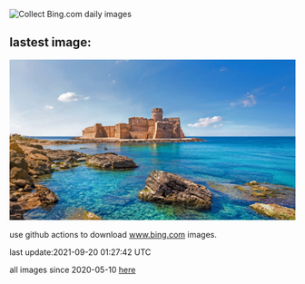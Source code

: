![Collect Bing.com daily images](https://github.com/counter2015/bing-daily-images/workflows/Collect%20Bing.com%20daily%20images/badge.svg)
## lastest image:
![](images/LeCastella.jpg)

use github actions to download www.bing.com images.

last update:2021-09-20 01:27:42 UTC

all images since 2020-05-10 [here](https://github.com/counter2015/bing-daily-images/tree/master/images) 
